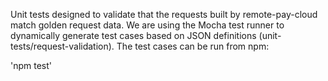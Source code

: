 Unit tests designed to validate that the requests built by remote-pay-cloud match golden request data.
We are using the Mocha test runner to dynamically generate test cases based on JSON definitions (unit-tests/request-validation).
The test cases can be run from npm:

'npm test'


